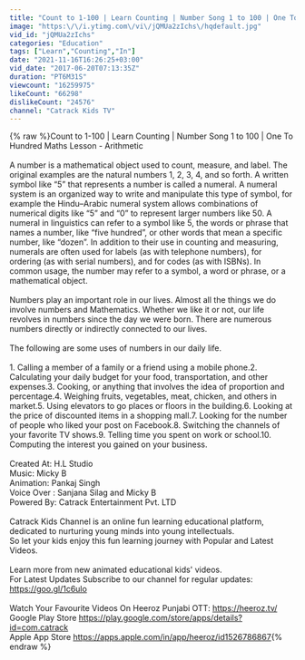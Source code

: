 ```yaml
---
title: "Count to 1-100 | Learn Counting | Number Song 1 to 100 | One To Hundred Maths Lesson - Arithmetic"
image: "https:\/\/i.ytimg.com\/vi\/jQMUa2zIchs\/hqdefault.jpg"
vid_id: "jQMUa2zIchs"
categories: "Education"
tags: ["Learn","Counting","In"]
date: "2021-11-16T16:26:25+03:00"
vid_date: "2017-06-20T07:13:35Z"
duration: "PT6M31S"
viewcount: "16259975"
likeCount: "66298"
dislikeCount: "24576"
channel: "Catrack Kids TV"
---
```

{% raw %}Count to 1-100 | Learn Counting | Number Song 1 to 100 | One To Hundred Maths Lesson - Arithmetic<br /><br />A number is a mathematical object used to count, measure, and label. The original examples are the natural numbers 1, 2, 3, 4, and so forth. A written symbol like “5” that represents a number is called a numeral. A numeral system is an organized way to write and manipulate this type of symbol, for example the Hindu–Arabic numeral system allows combinations of numerical digits like “5” and “0” to represent larger numbers like 50. A numeral in linguistics can refer to a symbol like 5, the words or phrase that names a number, like “five hundred”, or other words that mean a specific number, like “dozen”. In addition to their use in counting and measuring, numerals are often used for labels (as with telephone numbers), for ordering (as with serial numbers), and for codes (as with ISBNs). In common usage, the number may refer to a symbol, a word or phrase, or a mathematical object.<br /><br />Numbers play an important role in our lives. Almost all the things we do involve numbers and Mathematics. Whether we like it or not, our life revolves in numbers since the day we were born. There are numerous numbers directly or indirectly connected to our lives.<br /><br />The following are some uses of numbers in our daily life.<br /><br />1. Calling a member of a family or a friend using a mobile phone.2. Calculating your daily budget for your food, transportation, and other expenses.3. Cooking, or anything that involves the idea of proportion and percentage.4. Weighing fruits, vegetables, meat, chicken, and others in market.5. Using elevators to go places or floors in the building.6. Looking at the price of discounted items in a shopping mall.7.  Looking for the number of people who liked your post on Facebook.8.  Switching the channels of your favorite TV shows.9. Telling time you spent on work or school.10. Computing the interest you gained on your business.<br /><br />Created At: H.L Studio<br />Music: Micky B<br />Animation: Pankaj Singh<br />Voice Over : Sanjana Silag and Micky B<br />Powered By:  Catrack Entertainment Pvt. LTD<br /><br />Catrack Kids Channel is an online fun learning educational platform, dedicated to nurturing young minds into young intellectuals. <br />So let your kids enjoy this fun learning journey with Popular and Latest Videos.<br /><br />Learn more from new animated educational kids' videos. <br />For Latest Updates Subscribe to our channel for regular updates: <a rel="nofollow" target="blank" href="https://goo.gl/1c6ulo">https://goo.gl/1c6ulo</a><br /><br />Watch Your Favourite Videos On Heeroz Punjabi OTT: <a rel="nofollow" target="blank" href="https://heeroz.tv/">https://heeroz.tv/</a><br />Google Play Store <a rel="nofollow" target="blank" href="https://play.google.com/store/apps/details?id=com.catrack">https://play.google.com/store/apps/details?id=com.catrack</a><br />Apple App Store <a rel="nofollow" target="blank" href="https://apps.apple.com/in/app/heeroz/id1526786867">https://apps.apple.com/in/app/heeroz/id1526786867</a>{% endraw %}
